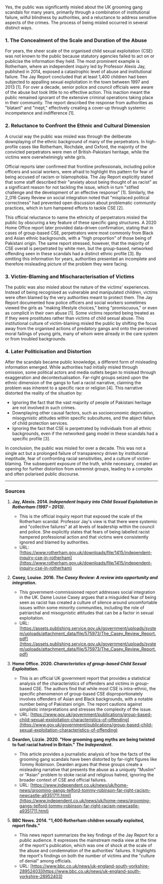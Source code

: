 Yes, the public was significantly misled about the UK grooming gang scandals for many years, primarily through a combination of institutional failure, wilful blindness by authorities, and a reluctance to address sensitive aspects of the crimes. The process of being misled occurred in several distinct ways.

### 1. The Concealment of the Scale and Duration of the Abuse
For years, the sheer scale of the organised child sexual exploitation (CSE) was not known to the public because statutory agencies failed to act on or publicise the information they held. The most prominent example is Rotherham, where an independent inquiry led by Professor Alexis Jay, published in 2014, exposed a catastrophic level of abuse and institutional failure. The Jay Report concluded that at least 1,400 children had been subjected to appalling sexual exploitation in the town between 1997 and 2013 [1]. For over a decade, senior police and council officials were aware of the abuse but took little to no effective action. This inaction meant the public remained ignorant of the extensive criminal operations taking place in their community. The report described the response from authorities as "blatant" and "inept," effectively creating a cover-up through systemic incompetence and indifference [1].

### 2. Reluctance to Confront the Ethnic and Cultural Dimension
A crucial way the public was misled was through the deliberate downplaying of the ethnic background of many of the perpetrators. In high-profile cases like Rotherham, Rochdale, and Oxford, the majority of the convicted perpetrators were men of British-Pakistani heritage, while the victims were overwhelmingly white girls.

Official reports later confirmed that frontline professionals, including police officers and social workers, were afraid to highlight this pattern for fear of being accused of racism or Islamophobia. The Jay Report explicitly stated that some staff described their "anxiety about being thought of as racist" as a significant reason for not tackling the issue, which in turn "stifled challenge and the development of an effective response" [1]. Similarly, the 2_016 Casey Review on social integration noted that "misplaced political correctness" had prevented open discussion about problematic community practices, which in turn hampered efforts to tackle CSE [2].

This official reluctance to name the ethnicity of perpetrators misled the public by obscuring a key feature of these specific gang structures. A 2020 Home Office report later provided data-driven confirmation, stating that in cases of group-based CSE, perpetrators were most commonly from Black and Asian ethnic backgrounds, with a "high proportion" of those being of Pakistani origin. The same report stressed, however, that the majority of CSE overall is perpetrated by white men, but the group-based, networked offending seen in these scandals had a distinct ethnic profile [3]. By omitting this information for years, authorities presented an incomplete and therefore misleading picture of the problem they were facing.

### 3. Victim-Blaming and Mischaracterisation of Victims
The public was also misled about the nature of the victims' experiences. Instead of being recognised as vulnerable and manipulated children, victims were often blamed by the very authorities meant to protect them. The Jay Report documented how police officers and social workers sometimes viewed the girls as "making lifestyle choices," being "promiscuous," or even as complicit in their own abuse [1]. Some victims reported being treated as if they were prostitutes rather than victims of child sexual abuse. This institutional culture of victim-blaming misled the public by shifting the focus away from the organised actions of predatory gangs and onto the perceived moral failings of young girls, many of whom were already in the care system or from troubled backgrounds.

### 4. Later Politicisation and Distortion
After the scandals became public knowledge, a different form of misleading information emerged. While authorities had initially misled through omission, some political actors and media outlets began to mislead through exaggeration and decontextualisation. Far-right groups seized upon the ethnic dimension of the gangs to fuel a racist narrative, claiming the problem was inherent to a specific race or religion [4]. This narrative distorted the reality of the situation by:

*   Ignoring the fact that the vast majority of people of Pakistani heritage are not involved in such crimes.
*   Downplaying other causal factors, such as socioeconomic deprivation, misogynistic attitudes within specific subcultures, and the abject failure of child protection services.
*   Ignoring the fact that CSE is perpetrated by individuals from all ethnic backgrounds, even if the networked gang model in these scandals had a specific profile [3].

In conclusion, the public was misled for over a decade. This was not a single act but a prolonged failure of transparency driven by institutional ineptitude, fear of confronting racial sensitivities, and a culture of victim-blaming. The subsequent exposure of the truth, while necessary, created an opening for further distortion from extremist groups, leading to a complex and often polarised public discourse.

---
### **Sources**

1.  **Jay, Alexis. 2014. *Independent Inquiry into Child Sexual Exploitation in Rotherham (1997 – 2013)*.**
    *   This is the official inquiry report that exposed the scale of the Rotherham scandal. Professor Jay's view is that there were systemic and "collective failures" at all levels of leadership within the council and police. She explicitly states that fears of being labelled racist hampered professional action and that victims were consistently ignored and blamed by authorities.
    *   URL: [https://www.rotherham.gov.uk/downloads/file/1415/independent-inquiry-cse-in-rotherham](https://www.rotherham.gov.uk/downloads/file/1415/independent-inquiry-cse-in-rotherham)

2.  **Casey, Louise. 2016. *The Casey Review: A review into opportunity and integration*.**
    *   This government-commissioned report addresses social integration in the UK. Dame Louise Casey argues that a misguided fear of being seen as racist has created a culture of silence around uncomfortable issues within some minority communities, including the role of patriarchal and misogynistic attitudes that can be a factor in sexual exploitation.
    *   URL: [https://assets.publishing.service.gov.uk/government/uploads/system/uploads/attachment_data/file/575973/The_Casey_Review_Report.pdf](https://assets.publishing.service.gov.uk/government/uploads/system/uploads/attachment_data/file/575973/The_Casey_Review_Report.pdf)

3.  **Home Office. 2020. *Characteristics of group-based Child Sexual Exploitation*.**
    *   This is an official UK government report that provides a statistical analysis of the characteristics of offenders and victims in group-based CSE. The authors find that while most CSE is intra-ethnic, the specific phenomenon of group-based CSE disproportionately involves offenders of Asian and Black backgrounds, with a notable number being of Pakistani origin. The report cautions against simplistic interpretations and stresses the complexity of the issue.
    *   URL: [https://www.gov.uk/government/publications/group-based-child-sexual-exploitation-characteristics-of-offending](https://www.gov.uk/government/publications/group-based-child-sexual-exploitation-characteristics-of-offending)

4.  **Dearden, Lizzie. 2020. "How grooming gang myths are being twisted to fuel racial hatred in Britain." *The Independent*.**
    *   This article provides a journalistic analysis of how the facts of the grooming gang scandals have been distorted by far-right figures like Tommy Robinson. Dearden argues that these groups create a misleading narrative that presents the abuse as a uniquely "Muslim" or "Asian" problem to stoke racial and religious hatred, ignoring the broader context of CSE and official failures.
    *   URL: [https://www.independent.co.uk/news/uk/home-news/grooming-gangs-telford-tommy-robinson-far-right-racism-newcastle-a9351711.html](https://www.independent.co.uk/news/uk/home-news/grooming-gangs-telford-tommy-robinson-far-right-racism-newcastle-a9351711.html)

5.  **BBC News. 2014. "1,400 Rotherham children sexually exploited, report finds."**
    *   This news report summarizes the key findings of the Jay Report for a public audience. It expresses the mainstream media view at the time of the report's publication, which was one of shock at the scale of the abuse and condemnation of the authorities' failures. It highlights the report's findings on both the number of victims and the "culture of denial" among officials.
    *   URL: [https://www.bbc.co.uk/news/uk-england-south-yorkshire-28952403](https://www.bbc.co.uk/news/uk-england-south-yorkshire-28952403)